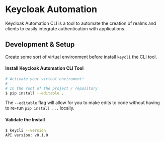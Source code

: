 # Keycloak Automation

Keycloak Automation CLI is a tool to automate the creation of realms and clients to easily integrate authentication with applications.

## Development & Setup

Create some sort of virtual environment before install `keycli` the CLI tool.

#### Install Keycloak Automation CLI Tool

```sh
# Activate your virtual enviroment!
#
# In the root of the project / repository
$ pip install --editable .
```

The `--editable` flag will allow for you to make edits to code without having to
re-run `pip install ...` locally.

#### Validate the Install

```sh
$ keycli --version
API version: v0.1.0
```
